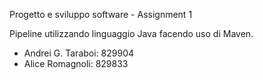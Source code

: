 Progetto e sviluppo software - Assignment 1 

Pipeline utilizzando linguaggio Java facendo uso di Maven.

- Andrei G. Taraboi: 829904
- Alice Romagnoli: 829833